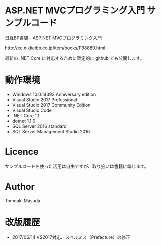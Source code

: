 # ASP.NET MVCプログラミング入門 サンプルコード

日経BP書店 - ASP.NET MVCプログラミング入門

http://ec.nikkeibp.co.jp/item/books/P98880.html

最新の .NET Core に対応するために暫定的に github でも公開します。

# 動作環境

- Windows 10.0.14393 Anniversary edition
- Visual Studio 2017 Professional
- Visual Studio 2017 Community Edition
- Visual Studio Code
- .NET Core 1.1
- dotnet 1.1.0
- SQL Server 2016 standard
- SQL Server Management Studio 2016

# Licence

サンプルコードを使った活用は自由ですが、取り扱いは書籍に準じます。

# Author 
Tomoaki Masuda

# 改版履歴

- 2017/06/14 VS2017対応、スペルミス（Prefecture）の修正

